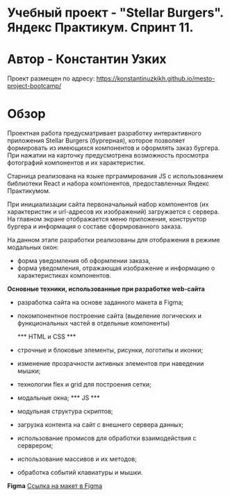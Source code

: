 # Учебный проект - "Stellar Burgers". Яндекс Практикум. Спринт 11.
# Автор - Константин Узких

Проект размещен по адресу: https://konstantinuzkikh.github.io/mesto-project-bootcamp/

# Обзор
Проектная работа предусматривает разработку интерактивного приложения Stellar Burgers (бургерная),
которое позволяет формировать из имеющихся компонентов и оформлять заказ бургера. При нажатии на карточку предусмотрена возможность просмотра фотографий компонентов и их характеристик.

Старница реализована на языке прграммрования JS с использованием библиотеки React и набора компонентов, предоставленных Яндекс Практикумом.

При инициализации сайта первоначальный набор компонентов (их характеристик и url-адресов их изображений) загружается с сервера. На главном экране отображается меню приложения, конструктор бургера и информация о составе сформрованного заказа.

На данном этапе разработки реализованы для отображения в режиме модальных окон:
- форма уведомления об оформлении заказа,
- форма уведомления, отражающая изображение и информацию о характеристиках компонентов.

**Основные техники, использованные при разработке web-сайта**
- разработка сайта на основе заданного макета в Figma;
- покомпонентное построение сайта (выделение логических и функциональных частей в отдельные компоненты)

  *** HTML и CSS ***
- строчные и блоковые элементы, рисунки, логотипы и иконки;
- изменение прозрачности активных элементов при наведении мышки;
- технологии flex и grid для построения сетки;
- модальные окна;
  *** JS ***
- модульная структура скриптов;
- загрузка контента на сайт с внешнего сервера данных;
- использование промисов для обработки взаимодействия с серврером;
- использование массивов и их методов;
- обработка событий клавиатуры и мышки.

**Figma**
[Ссылка на макет в Figma](https://www.figma.com/file/tLatiSwpQmOsE3nSReMmqN/React_Bootcamp_Проектные-задачи_external_link?node-id=0%3A1)
